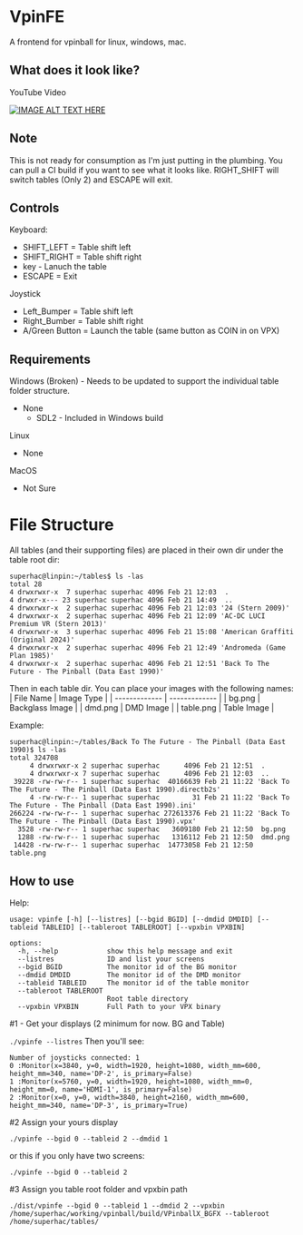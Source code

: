 # VpinFE

A frontend for vpinball for linux, windows, mac.

## What does it look like?
YouTube Video

[![IMAGE ALT TEXT HERE](https://img.youtube.com/vi/qptIbb0wLRY/0.jpg)](https://www.youtube.com/watch?v=qptIbb0wLRY)

## Note
This is not ready for consumption as I'm just putting in the plumbing.  You can pull a CI build if you want to see what it looks like.  RIGHT_SHIFT will switch tables (Only 2) and ESCAPE will exit.

## Controls
Keyboard: 
- SHIFT_LEFT = Table shift left
- SHIFT_RIGHT = Table shift right
- <a> key - Lanuch the table
- ESCAPE = Exit

Joystick
- Left_Bumper = Table shift left
- Right_Bumber = Table shift right
- A/Green Button = Launch the table (same button as COIN in on VPX)

## Requirements
Windows (Broken) - Needs to be updated to support the individual table folder structure.
- None
  - SDL2 - Included in Windows build

Linux
- None

MacOS
- Not Sure

# File Structure
All tables (and their supporting files) are placed in their own dir under the table root dir:
```
superhac@linpin:~/tables$ ls -las
total 28
4 drwxrwxr-x  7 superhac superhac 4096 Feb 21 12:03  .
4 drwxr-x--- 23 superhac superhac 4096 Feb 21 14:49  ..
4 drwxrwxr-x  2 superhac superhac 4096 Feb 21 12:03 '24 (Stern 2009)'
4 drwxrwxr-x  2 superhac superhac 4096 Feb 21 12:09 'AC-DC LUCI Premium VR (Stern 2013)'
4 drwxrwxr-x  3 superhac superhac 4096 Feb 21 15:08 'American Graffiti (Original 2024)'
4 drwxrwxr-x  2 superhac superhac 4096 Feb 21 12:49 'Andromeda (Game Plan 1985)'
4 drwxrwxr-x  2 superhac superhac 4096 Feb 21 12:51 'Back To The Future - The Pinball (Data East 1990)'
```

Then in each table dir. You can place your images with the following names:
| File Name     | Image Type    |
| ------------- | ------------- |
| bg.png        | Backglass Image |
| dmd.png       | DMD Image |
| table.png     | Table Image |

Example:
```
superhac@linpin:~/tables/Back To The Future - The Pinball (Data East 1990)$ ls -las
total 324708
     4 drwxrwxr-x 2 superhac superhac      4096 Feb 21 12:51  .
     4 drwxrwxr-x 7 superhac superhac      4096 Feb 21 12:03  ..
 39228 -rw-rw-r-- 1 superhac superhac  40166639 Feb 21 11:22 'Back To The Future - The Pinball (Data East 1990).directb2s'
     4 -rw-rw-r-- 1 superhac superhac        31 Feb 21 11:22 'Back To The Future - The Pinball (Data East 1990).ini'
266224 -rw-rw-r-- 1 superhac superhac 272613376 Feb 21 11:22 'Back To The Future - The Pinball (Data East 1990).vpx'
  3528 -rw-rw-r-- 1 superhac superhac   3609180 Feb 21 12:50  bg.png
  1288 -rw-rw-r-- 1 superhac superhac   1316112 Feb 21 12:50  dmd.png
 14428 -rw-rw-r-- 1 superhac superhac  14773058 Feb 21 12:50  table.png
```

## How to use

Help:
```
usage: vpinfe [-h] [--listres] [--bgid BGID] [--dmdid DMDID] [--tableid TABLEID] [--tableroot TABLEROOT] [--vpxbin VPXBIN]

options:
  -h, --help            show this help message and exit
  --listres             ID and list your screens
  --bgid BGID           The monitor id of the BG monitor
  --dmdid DMDID         The monitor id of the DMD monitor
  --tableid TABLEID     The monitor id of the table monitor
  --tableroot TABLEROOT
                        Root table directory
  --vpxbin VPXBIN       Full Path to your VPX binary
```
#1 - Get your displays (2 minimum for now.  BG and Table)

`./vpinfe --listres`
Then you'll see:
```
Number of joysticks connected: 1
0 :Monitor(x=3840, y=0, width=1920, height=1080, width_mm=600, height_mm=340, name='DP-2', is_primary=False)
1 :Monitor(x=5760, y=0, width=1920, height=1080, width_mm=0, height_mm=0, name='HDMI-1', is_primary=False)
2 :Monitor(x=0, y=0, width=3840, height=2160, width_mm=600, height_mm=340, name='DP-3', is_primary=True)
```
#2 Assign your yours display

`./vpinfe --bgid 0 --tableid 2 --dmdid 1`

or this if you only have two screens:

`./vpinfe --bgid 0 --tableid 2`


#3 Assign you table root folder and vpxbin path

`./dist/vpinfe --bgid 0 --tableid 1 --dmdid 2 --vpxbin /home/superhac/working/vpinball/build/VPinballX_BGFX --tableroot /home/superhac/tables/`
